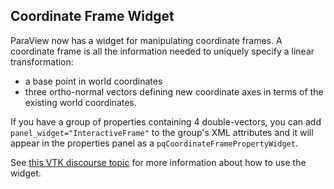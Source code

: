 ## Coordinate Frame Widget

ParaView now has a widget for manipulating coordinate frames.
A coordinate frame is all the information needed to uniquely specify
a linear transformation:

+ a base point in world coordinates
+ three ortho-normal vectors defining new coordinate axes in terms of the existing world coordinates.

If you have a group of properties containing 4 double-vectors, you can
add `panel_widget="InteractiveFrame"` to the group's XML attributes and
it will appear in the properties panel as a `pqCoordinateFramePropertyWidget`.

See [this VTK discourse topic](https://discourse.vtk.org/t/vtkcoordinateframewidget/) for
more information about how to use the widget.
